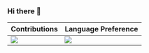 ### Hi there 👋

|   Contributions   |   Language Preference   |
| ---- | ---- |
|   ![](https://github-readme-stats.vercel.app/api?username=zhangjingcode&count_private=true&show_icons=true&theme=radical)   |![](https://github-readme-stats.vercel.app/api/top-langs/?username=zhangjingcode&count_private=true&show_icons=true&theme=radical&layout=compact&langs_count=8)|
<!--
**zhangjingcode/zhangjingcode** is a ✨ _special_ ✨ repository because its `README.md` (this file) appears on your GitHub profile.

Here are some ideas to get you started:

- 🔭 I’m currently working on ...
- 🌱 I’m currently learning ...
- 👯 I’m looking to collaborate on ...
- 🤔 I’m looking for help with ...
- 💬 Ask me about ...
- 📫 How to reach me: ...
- 😄 Pronouns: ...
- ⚡ Fun fact: ...
-->
